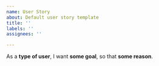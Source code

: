 ```yaml
---
name: User Story
about: Default user story template
title: ''
labels: ''
assignees: ''

---
```


As a **type of user**,
I want **some goal**,
so that **some reason**.
